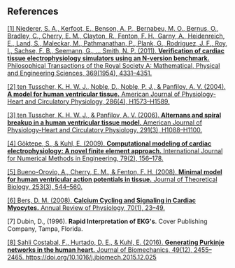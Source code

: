 ## References ##

<p><a id="ref-1"> <a href="https://doi.org/10.1098/rsta.2011.0139">
[1] Niederer, S. A., Kerfoot, E., Benson, A. P., Bernabeu, M. O., Bernus, O., Bradley, C., Cherry, E. M., Clayton, R., Fenton, F. H., Garny, A., Heidenreich, E., Land, S., Maleckar, M., Pathmanathan, P., Plank, G., Rodriguez, J. F., Roy, I., Sachse, F. B., Seemann, G., … Smith, N. P. (2011). <strong>Verification of cardiac tissue electrophysiology simulators using an N-version benchmark.</strong> Philosophical Transactions of the Royal Society A: Mathematical, Physical and Engineering Sciences, 369(1954), 4331–4351.  </a></a></p>

<p><a id="ref-2"> <a href="https://doi.org/10.1152/ajpheart.00794.2003">
[2] ten Tusscher, K. H. W. J., Noble, D., Noble, P. J., & Panfilov, A. V. (2004). <strong>A model for human ventricular tissue.</strong> American Journal of Physiology-Heart and Circulatory Physiology, 286(4), H1573–H1589.  </a></a></p>

<p><a id="ref-3"> <a href="https://doi.org/10.1152/ajpheart.00109.2006">
[3] ten Tusscher, K. H. W. J., & Panfilov, A. V. (2006). <strong>Alternans and spiral breakup in a human ventricular tissue model.</strong> American Journal of Physiology-Heart and Circulatory Physiology, 291(3), H1088–H1100.</a></a></p>

<p><a id="ref-4"> <a href="https://doi.org/10.1002/nme.2571">
[4] Göktepe, S., & Kuhl, E. (2009). <strong>Computational modeling of cardiac electrophysiology: A novel finite element approach.</strong> International Journal for Numerical Methods in Engineering, 79(2), 156–178.</a></a></p>

<p><a id="ref-5"> <a href="https://doi.org/10.1016/j.jtbi.2008.03.029">
[5] Bueno-Orovio, A., Cherry, E. M., & Fenton, F. H. (2008). <strong>Minimal model for human ventricular action potentials in tissue.</strong> Journal of Theoretical Biology, 253(3), 544–560.</a></a></p>

<p><a id="ref-6"> <a href="https://doi.org/10.1146/annurev.physiol.70.113006.100455">
[6] Bers, D. M. (2008). <strong>Calcium Cycling and Signaling in Cardiac Myocytes.</strong> Annual Review of Physiology, 70(1), 23–49.</a></a></p>

<p><a id="ref-7">
[7] Dubin, D., (1996). <strong>Rapid Interpretation of EKG's</strong>. Cover Publishing Company, Tampa, Florida.</a></p>

<p><a id="ref-8"> <a href="http://dx.doi.org/10.1016/j.jbiomech.2015.12.025">
[8] Sahli Costabal, F., Hurtado, D. E., & Kuhl, E. (2016). <strong>Generating Purkinje networks in the human heart.</strong> Journal of Biomechanics, 49(12), 2455–2465. https://doi.org/10.1016/j.jbiomech.2015.12.025</a></a>
</p>

<p><br/><br/><br/><br/><br/></p>

